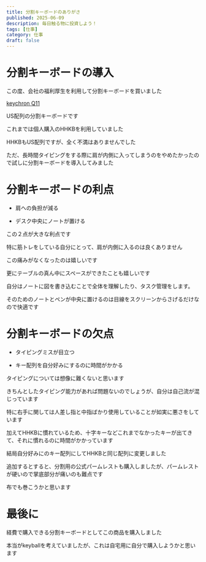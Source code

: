 ```yaml
---
title: 分割キーボードのありがさ
published: 2025-06-09
description: 毎日触る物に投資しよう！
tags: [仕事]
category: 仕事
draft: false
---
```

# 分割キーボードの導入

この度、会社の福利厚生を利用して分割キーボードを買いました

[keychron Q11](https://keychron.co.jp/products/keychron-q11-qmk-custom-mechanical-keyboard-us-ansi-layout?variant=42588337209515)

US配列の分割キーボードです

これまでは個人購入のHHKBを利用していました

HHKBもUS配列ですが、全く不満はありませんでした

ただ、長時間タイピングをする際に肩が内側に入ってしまうのをやめたかったので試しに分割キーボードを導入してみました

# 分割キーボードの利点

- 肩への負担が減る

- デスク中央にノートが置ける

この２点が大きな利点です

特に筋トレをしている自分にとって、肩が内側に入るのは良くありません

この痛みがなくなったのは嬉しいです

更にテーブルの真ん中にスペースができたことも嬉しいです

自分はノートに図を書き込むことで全体を理解したり、タスク管理をします。

そのためのノートとペンが中央に置けるのは目線をスクリーンからさげるだけなので快適です

# 分割キーボードの欠点

-  タイピングミスが目立つ

- キー配列を自分好みにするのに時間がかかる


タイピングについては想像に難くないと思います

きちんとしたタイピング能力があれば問題ないのでしょうが、自分は自己流が混じっています

特に右手に関しては人差し指と中指ばかり使用していることが如実に悪さをしています

加えてHHKBに慣れているため、十字キーなどこれまでなかったキーが出てきて、それに慣れるのに時間がかかっています

結局自分好みにのキー配列にしてHHKBと同じ配列に変更しました

追加するとすると、分割用の公式パームレストも購入しましたが、パームレストが硬いので掌底部分が痛いのも難点です

布でも巻こうかと思います

# 最後に

経費で購入できる分割キーボードとしてこの商品を購入しました

本当がkeyballを考えていましたが、これは自宅用に自分で購入しようかと思います
